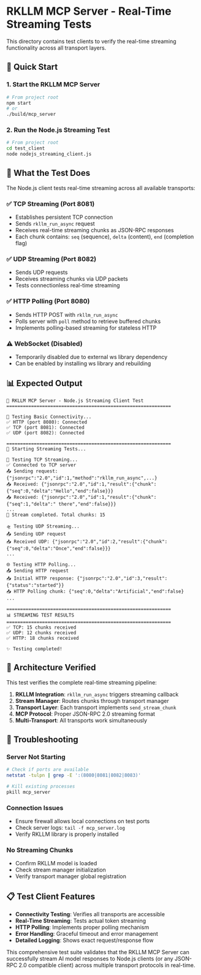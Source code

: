 # RKLLM MCP Server - Real-Time Streaming Tests

This directory contains test clients to verify the real-time streaming functionality across all transport layers.

## 🚀 Quick Start

### 1. Start the RKLLM MCP Server

```bash
# From project root
npm start
# or
./build/mcp_server
```

### 2. Run the Node.js Streaming Test

```bash
# From project root
cd test_client
node nodejs_streaming_client.js
```

## 🌊 What the Test Does

The Node.js client tests real-time streaming across all available transports:

### ✅ **TCP Streaming (Port 8081)**
- Establishes persistent TCP connection
- Sends `rkllm_run_async` request
- Receives real-time streaming chunks as JSON-RPC responses
- Each chunk contains: `seq` (sequence), `delta` (content), `end` (completion flag)

### ✅ **UDP Streaming (Port 8082)**  
- Sends UDP requests
- Receives streaming chunks via UDP packets
- Tests connectionless real-time streaming

### ✅ **HTTP Polling (Port 8080)**
- Sends HTTP POST with `rkllm_run_async`
- Polls server with `poll` method to retrieve buffered chunks
- Implements polling-based streaming for stateless HTTP

### ⚠️ **WebSocket (Disabled)**
- Temporarily disabled due to external ws library dependency
- Can be enabled by installing ws library and rebuilding

## 📊 Expected Output

```
🚀 RKLLM MCP Server - Node.js Streaming Client Test
============================================================

🔌 Testing Basic Connectivity...
✅ HTTP (port 8080): Connected
✅ TCP (port 8081): Connected  
✅ UDP (port 8082): Connected

============================================================
🌊 Starting Streaming Tests...

🚗 Testing TCP Streaming...
✅ Connected to TCP server
📤 Sending request: {"jsonrpc":"2.0","id":1,"method":"rkllm_run_async",...}
📥 Received: {"jsonrpc":"2.0","id":1,"result":{"chunk":{"seq":0,"delta":"Hello","end":false}}}
📥 Received: {"jsonrpc":"2.0","id":1,"result":{"chunk":{"seq":1,"delta":" there","end":false}}}
...
🏁 Stream completed. Total chunks: 15

🛸 Testing UDP Streaming...
📤 Sending UDP request
📥 Received UDP: {"jsonrpc":"2.0","id":2,"result":{"chunk":{"seq":0,"delta":"Once","end":false}}}
...

🌐 Testing HTTP Polling...
📤 Sending HTTP request
📥 Initial HTTP response: {"jsonrpc":"2.0","id":3,"result":{"status":"started"}}
📥 HTTP Polling chunk: {"seq":0,"delta":"Artificial","end":false}
...

============================================================
📊 STREAMING TEST RESULTS
============================================================
✅ TCP: 15 chunks received
✅ UDP: 12 chunks received  
✅ HTTP: 18 chunks received

✨ Testing completed!
```

## 🔧 Architecture Verified

This test verifies the complete real-time streaming pipeline:

1. **RKLLM Integration**: `rkllm_run_async` triggers streaming callback
2. **Stream Manager**: Routes chunks through transport manager  
3. **Transport Layer**: Each transport implements `send_stream_chunk`
4. **MCP Protocol**: Proper JSON-RPC 2.0 streaming format
5. **Multi-Transport**: All transports work simultaneously

## 🐛 Troubleshooting

### Server Not Starting
```bash
# Check if ports are available
netstat -tulpn | grep -E ':(8080|8081|8082|8083)'

# Kill existing processes
pkill mcp_server
```

### Connection Issues
- Ensure firewall allows local connections on test ports
- Check server logs: `tail -f mcp_server.log`
- Verify RKLLM library is properly installed

### No Streaming Chunks
- Confirm RKLLM model is loaded
- Check stream manager initialization
- Verify transport manager global registration

## 📋 Test Client Features

- **Connectivity Testing**: Verifies all transports are accessible
- **Real-Time Streaming**: Tests actual token streaming
- **HTTP Polling**: Implements proper polling mechanism  
- **Error Handling**: Graceful timeout and error management
- **Detailed Logging**: Shows exact request/response flow

This comprehensive test suite validates that the RKLLM MCP Server can successfully stream AI model responses to Node.js clients (or any JSON-RPC 2.0 compatible client) across multiple transport protocols in real-time.